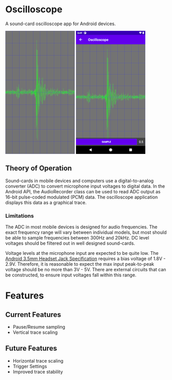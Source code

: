 # Oscilloscope
A sound-card oscilloscope app for Android devices.

![Trace](/img/trace.png)
![Trace Settings](/img/trace-settings.png)

## Theory of Operation
Sound-cards in mobile devices and computers use a digital-to-analog converter (ADC) to convert 
microphone input voltages to digital data. In the Android API, the AudioRecorder class can be used 
to read ADC output as 16-bit pulse-coded modulated (PCM) data. The oscilloscope application displays 
this data as a graphical trace.

### Limitations
The ADC in most mobile devices is designed for audio frequencies. The exact  frequency range will 
vary between individual models, but most should be able to sample frequencies between 
300Hz and 20kHz. DC level voltages should be filtered out in well designed sound-cards.

Voltage levels at the microphone input are expected to be quite low. The 
[Android 3.5mm Headset Jack Specification](https://source.android.com/devices/accessories/headset/jack-headset-spec) 
requires a bias voltage of 1.8V - 2.9V. Therefore, it is reasonable to expect the max 
input peak-to-peak voltage should be no more than 3V - 5V. There are external circuits that can be 
constructed, to ensure input voltages fall within this range.

# Features

## Current Features
* Pause/Resume sampling
* Vertical trace scaling

## Future Features
* Horizontal trace scaling
* Trigger Settings
* Improved trace stability